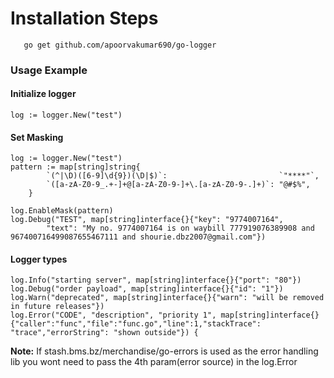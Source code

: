 # Installation Steps
```
   go get github.com/apoorvakumar690/go-logger
```

### Usage Example

#### Initialize logger
```
log := logger.New("test")
```

#### Set Masking
```
log := logger.New("test")
pattern := map[string]string{
		`(^|\D)([6-9]\d{9})(\D|$)`:                         `"****"`,
		`([a-zA-Z0-9_.+-]+@[a-zA-Z0-9-]+\.[a-zA-Z0-9-.]+)`: "@#$%",
	}

log.EnableMask(pattern)
log.Debug("TEST", map[string]interface{}{"key": "9774007164",
		"text": "My no. 9774007164 is on waybill 777919076389908 and 967400716499087655467111 and shourie.dbz2007@gmail.com"})
```

#### Logger types
```
log.Info("starting server", map[string]interface{}{"port": "80"})
log.Debug("order payload", map[string]interface{}{"id": "1"})
log.Warn("deprecated", map[string]interface{}{"warn": "will be removed in future releases"})
log.Error("CODE", "description", "priority 1", map[string]interface{}{"caller":"func","file":"func.go","line":1,"stackTrace": "trace","errorString": "shown outside"}) {

```

**Note:** If stash.bms.bz/merchandise/go-errors is used as the error handling lib you wont need to pass the 4th param(error source) in the log.Error
